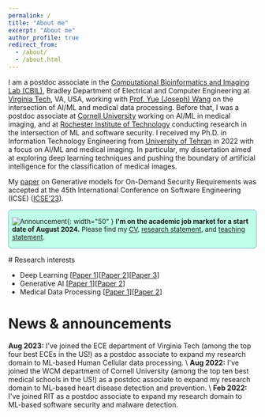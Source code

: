 ```yaml
---
permalink: /
title: "About me"
excerpt: "About me"
author_profile: true
redirect_from: 
  - /about/
  - /about.html
---
```


<style>
.kbd {
  font-size: 0.95em;
  padding: 0.1em 0.15em;
  border-radius: 0.2em;
  border: 1px solid #666;
  box-shadow: 0.15em 0.15em #aaa;
  background: white;
  text-decoration: none;
}
</style>

I am a postdoc associate in the [Computational Bioinformatics and Imaging Lab (CBIL)](https://github.com/cbil-vt), Bradley Department of Electrical and Computer Engineering at [Virginia Tech](https://ece.vt.edu/), VA, USA, working with [Prof. Yue (Joseph) Wang](https://ece.vt.edu/people/profile/wangy.html) on the intersection of AI/ML and medical data processing. Before that, I was a postdoc associate at [Cornell University](https://mosadeghlab.weebly.com) working on AI/ML in medical imaging, and at [Rochester Institute of Technology](https://mehdimirakhorli.github.io) conducting research in the intersection of ML and software security. I received my Ph.D. in Information Technology Engineering from [University of Tehran](https://dsp.ut.ac.ir) in 2022 with a focus on AI/ML and medical imaging. In particular, my dissertation aimed at exploring deep learning techniques and pushing the boundary of artificial intelligence for the classification of medical images.

My [paper](https://ieeexplore.ieee.org/document/10172729) on Generative models for On-Demand Security Requirements was accepted at the 45th International Conference on Software Engineering (ICSE) ([ICSE’23](https://conf.researchr.org/home/icse-2023)).

 
<div style="font-size: 0.95em; padding: 0.1em 0.50em; border-radius: 0.5em; border: 1px solid #3853a470; background: #b1ffe2cf;" markdown="1">

![Announcement](/assets/images/hiclipart_announcement.png){: width="50" } <b>I'm on the academic job market for a start date of August 2024.</b> Please find my [CV](/assets/docs/Sara_Hashemi-CV-2024.pdf), [research statement](/assets/docs/Sara_Research_Statement.pdf), and [teaching statement](/assets/docs/Sara_Teaching_Statement.pdf).
</div>

<p> </p>
# Research interests
<!--
- Program analysis \[[ArCode](https://ieeexplore.ieee.org/iel7/9426689/9426711/09426773.pdf)\]\[[Seneca](https://arxiv.org/pdf/2311.00943)\]\[[DepRes](https://arxiv.org/pdf/2108.01165)\]
- Program Synthesis \[[IPSynth](https://ieeexplore.ieee.org/iel7/9678507/9678392/09678705.pdf)\]\[[CONSTRUCT](https://arxiv.org/pdf/2308.00250)\]
- Software Security \[[SecCont](https://arxiv.org/pdf/2307.05605)\]\[[Sherlock](https://ieeexplore.ieee.org/iel7/9307608/9307628/09307656.pdf)\]
-->

- Deep Learning \[[Paper 1](http://google.com)\]\[[Paper 2](http://google.com)\]\[[Paper 3](http://google.com)\]
- Generative AI \[[Paper 1](http://google.com)\]\[[Paper 2](http://google.com)\]
- Medical Data Processing \[[Paper 1](http://google.com)\]\[[Paper 2](http://google.com)\]


# News & announcements
<!--**Jan 2024:** I will be serving [USENIX'24](https://www.usenix.org/conference/usenixsecurity24) (Research track), [ECSA'24](https://conf.researchr.org/track/ecsa-2024/ecsa-2024-research-papers) (Research track), and [ICST'24](https://conf.researchr.org/track/icst-2024/icst-2024-testing-tool-demo#ICST-2024-Testing-Tools-and-Demonstration-Call-for-Papers) (Tool track) as a PC member.\\
**Dec 2023:** Our [paper](https://arxiv.org/ftp/arxiv/papers/2311/2311.00943.pdf) on sound call graph construction got accepted to [OOPSLA'24](https://2024.splashcon.org/track/splash-2024-oopsla#Call-for-Papers) reseach track.\\
**Aug 2023:** I will be serving [SANER'24](https://conf.researchr.org/track/saner-2024/saner-2024-papers) as a PC member of the Research track.\\-->
**Aug 2023:** I've joined the ECE department of Virginia Tech (among the top four best ECEs in the US!) as a postdoc associate to expand my research domain to ML-based Human Cellular data processing.
\\
**Aug 2022:** I've joined the WCM department of Cornell University (among the top ten best medical schools in the US!) as a postdoc associate to expand my research domain to ML-based heart disease detection and prevention.
\\
**Feb 2022:** I've joined RIT as a postdoc associate to expand my research domain to ML-based software security and malware detection.


